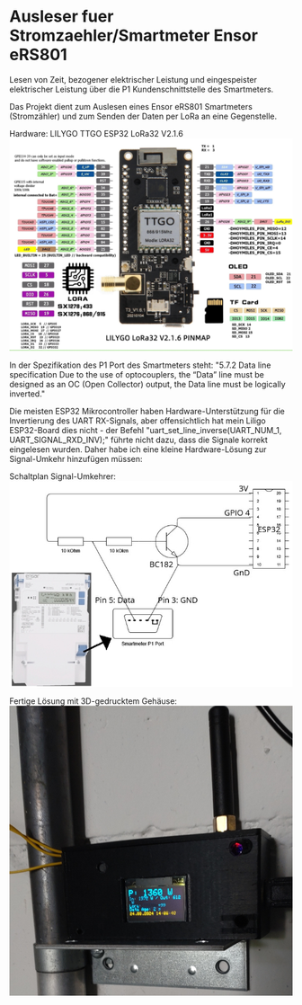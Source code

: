 # Ausleser fuer Stromzaehler/Smartmeter Ensor eRS801
Lesen von Zeit, bezogener elektrischer Leistung und eingespeister elektrischer Leistung über die P1 Kundenschnittstelle des Smartmeters.

Das Projekt dient zum Auslesen eines Ensor eRS801 Smartmeters (Stromzähler)
und zum Senden der Daten per LoRa an eine Gegenstelle.

Hardware:  LILYGO TTGO ESP32 LoRa32 V2.1.6
![Mikroprozessor](https://github.com/c-e-github/Ausleser-fuer-Stromzaehler-Smartmeter-Ensor-eRS801/blob/main/pics/TTGO_ESP32_LoRa_V2_pinout_pinmap.jpg)

 
In der Spezifikation des P1 Port des Smartmeters steht:
"5.7.2 Data line specification
Due to the use of optocouplers, the “Data” line must be designed as an OC (Open Collector) output, the Data line must be logically inverted."  

Die meisten ESP32 Mikrocontroller haben Hardware-Unterstützung für die Invertierung des UART RX-Signals, aber offensichtlich hat mein Liligo ESP32-Board dies nicht - der Befehl "uart_set_line_inverse(UART_NUM_1, UART_SIGNAL_RXD_INV);" führte nicht dazu, dass die Signale korrekt eingelesen wurden. Daher habe ich eine kleine Hardware-Lösung zur Signal-Umkehr hinzufügen müssen:

Schaltplan Signal-Umkehrer:
![Signal-Umkehrer](https://github.com/c-e-github/Ausleser-fuer-Stromzaehler-Smartmeter-Ensor-eRS801/blob/main/pics/schaltplan-mit-transistor.jpg)
  
  
Fertige Lösung mit 3D-gedrucktem Gehäuse:
![Gehaeuse](https://github.com/c-e-github/Ausleser-fuer-Stromzaehler-Smartmeter-Ensor-eRS801/blob/main/pics/e450-Leser-gh.jpg)


